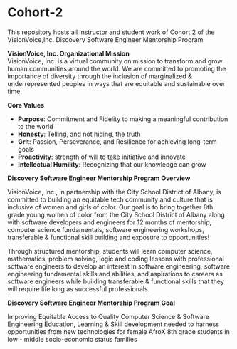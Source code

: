 # Cohort-2
This repository hosts all instructor and student work of Cohort 2 of the VisionVoice,Inc. Discovery Software Engineer Mentorship Program
<div><b>VisionVoice, Inc. Organizational Mission</b></div>
VisionVoice, Inc. is a virtual community on mission to transform and grow human communities around the world. We are committed to promoting the importance of diversity through the inclusion of marginalized & underrepresented peoples in ways that are equitable and sustainable over time.

<space></space>

<b> Core Values </b>
<ul>
  <li><b>Purpose</b>: Commitment and Fidelity to making a meaningful contribution to the world
<li><b>Honesty</b>: Telling, and not hiding, the truth
<li><b>Grit</b>: Passion, Perseverance, and Resilience for achieving long-term goals
<li><b>Proactivity</b>: strength of will to take initiative and innovate
<li><b>Intellectual Humility</b>: Recognizing that our knowledge can grow
</ul>

<div> </div>

<div><b>Discovery Software Engineer Mentorship Program Overview</b></div>

VisionVoice, Inc., in partnership with the City School District of Albany, is committed to building an equitable tech community and culture that is inclusive of women and girls of color. Our goal is to bring together 8th grade young women of color from the City School District of Albany along with software developers and engineers for 12  months of mentorship, computer science fundamentals, software engineering workshops,  transferable & functional skill building and exposure to opportunities!

Through structured mentorship, students will learn computer science, mathematics, problem solving, logic  and coding lessons with professional software engineers to develop an interest in software engineering, software engineering fundamental skills and abilities, and aspirations to careers as software engineers while building transferable & functional skills that they will require life long as successful professionals.

<b><div>Discovery Software Engineer Mentorship Program Goal</b></div>

Improving Equitable Access to Quality Computer Science & Software Engineering Education, Learning & Skill development needed to harness opportunities from new technologies for female AfroX 8th grade students in low - middle socio-economic status families
